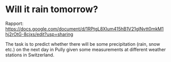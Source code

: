 # Will it rain tomorrow?

Rapport: https://docs.google.com/document/d/1RPtgL8XIum415hB1V21glNvtt0mkM1hj2rOtG-8cjxs/edit?usp=sharing

The task is to predict whether there will be some precipitation (rain, snow etc.) on the next day in Pully given some measurements at different weather stations in Switzerland.
